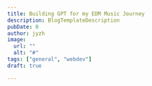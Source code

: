 ```yaml
---
title: Building GPT for my EDM Music Journey
description: BlogTemplateDescription
pubDate: 0 
author: jyzh 
image:
  url: ""
  alt: "#"
tags: ["general", "webdev"]
draft: true

---
```

